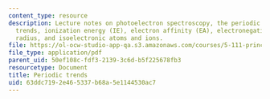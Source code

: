 ```yaml
---
content_type: resource
description: Lecture notes on photoelectron spectroscopy, the periodic table / periodic
  trends, ionization energy (IE), electron affinity (EA), electronegativity, atomic
  radius, and isoelectronic atoms and ions.
file: https://ol-ocw-studio-app-qa.s3.amazonaws.com/courses/5-111-principles-of-chemical-science-fall-2008/63ddc7192e465337b68a5e1144530ac7_lecnotes09.pdf
file_type: application/pdf
parent_uid: 50ef108c-fdf3-2139-3c6d-b5f225678fb3
resourcetype: Document
title: Periodic trends
uid: 63ddc719-2e46-5337-b68a-5e1144530ac7
---
```

